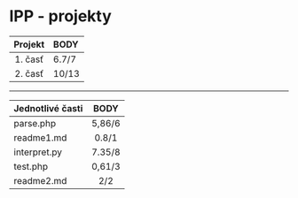 # IPP - projekty

| **Projekt**  | **BODY** |
|:------------:|:--------|
| 1. časť      |  6.7/7  |
| 2. časť      |  10/13  |

-----------------------------
| **Jednotlivé časti** | **BODY**   |
|:-----------------|:-------:|
| parse.php        | 5,86/6 | 
| readme1.md       | 0.8/1  |
| interpret.py     | 7.35/8 |
| test.php         | 0,61/3 |
| readme2.md       | 2/2    |
